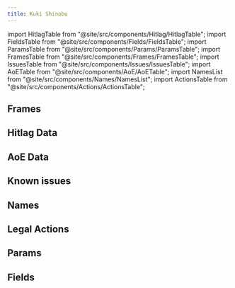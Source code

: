 ```yaml
---
title: Kuki Shinobu
---
```


import HitlagTable from "@site/src/components/Hitlag/HitlagTable";
import FieldsTable from "@site/src/components/Fields/FieldsTable";
import ParamsTable from "@site/src/components/Params/ParamsTable";
import FramesTable from "@site/src/components/Frames/FramesTable";
import IssuesTable from "@site/src/components/Issues/IssuesTable";
import AoETable from "@site/src/components/AoE/AoETable";
import NamesList from "@site/src/components/Names/NamesList";
import ActionsTable from "@site/src/components/Actions/ActionsTable";

## Frames

<FramesTable item_key="kuki" />

## Hitlag Data

<HitlagTable item_key="kuki" />

## AoE Data

<AoETable item_key="kuki" />

## Known issues

<IssuesTable item_key="kuki" />

## Names

<NamesList item_key="kuki" />

## Legal Actions

<ActionsTable item_key="kuki" />

## Params

<ParamsTable item_key="kuki" />

## Fields

<FieldsTable item_key="kuki" />
